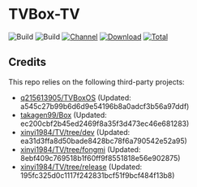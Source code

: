 # TVBox-TV

![Build](https://shields.io/github/actions/workflow/status/xinyi1984/TVBox-TV/TV.yml?branch=master&logo=github&label=Build)
![Build](https://shields.io/github/actions/workflow/status/xinyi1984/TVBox-TV/TVBox.yml?branch=master&logo=github&label=Build)
[![Channel](https://img.shields.io/badge/Follow-Telegram-blue.svg?logo=telegram)](https://t.me/klbot)
[![Download](https://img.shields.io/github/v/release/xinyi1984/TVBox-TV?color=orange&logoColor=orange&label=Download&logo=DocuSign)](https://github.com/xinyi1984/TVBox-TV/releases/latest) 
[![Total](https://shields.io/github/downloads/xinyi1984/TVBox-TV/total?logo=Bookmeter&label=Counts&logoColor=yellow&color=yellow)](https://github.com/xinyi1984/TVBox-TV/releases)

## Credits
This repo relies on the following third-party projects:
- [q215613905/TVBoxOS](https://github.com/q215613905/TVBoxOS) (Updated: a545c27b99b6d6d9e54196b8a0adcf3b56a97ddf)
- [takagen99/Box](https://github.com/takagen99/Box) (Updated: ec200cbf2b45ed2469f8a35f3d473ec46e681283)
- [xinyi1984/TV/tree/dev](https://github.com/xinyi1984/TV/tree/dev) (Updated: ea31d3ffa8d50bade8428bc78f6a790542e52a95)
- [xinyi1984/TV/tree/fongmi](https://github.com/xinyi1984/TV/tree/fongmi) (Updated: 8ebf409c769518b1f60ff9f8551818e56e902875)
- [xinyi1984/TV/tree/release](https://github.com/xinyi1984/TV/tree/release) (Updated: 195fc325d0c1117f242831bcf51f9bcf484f13b8)
